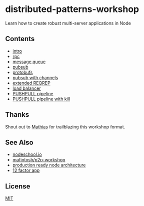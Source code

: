 # distributed-patterns-workshop
Learn how to create robust multi-server applications in Node

## Contents
- [intro](00.html)
- [rpc](01.html)
- [message queue](02.html)
- [pubsub](03.html)
- [protobufs](04.html)
- [pubsub with channels]()
- [extended REQREP]()
- [load balancer]()
- [PUSHPULL pipeline]()
- [PUSHPULL pipeline with kill]()

## Thanks
Shout out to [Mathias](https://github.com/mafintosh) for trailblazing this
workshop format.

## See Also
- [nodeschool.io](https://nodeschool.io)
- [mafintosh/p2p-workshop](https://github.com/mafintosh/p2p-workshop)
- [production ready node architecture](https://www.youtube.com/watch?v=9Qg9q5ABsvE)
- [12 factor app](http://12factor.net/)

## License
[MIT](https://tldrlegal.com/license/mit-license)

[log]: https://engineering.linkedin.com/distributed-systems/log-what-every-software-engineer-should-know-about-real-time-datas-unifying
